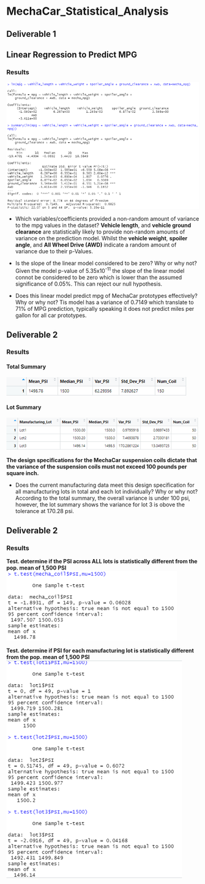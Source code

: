 # MechaCar_Statistical_Analysis

## Deliverable 1
## Linear Regression to Predict MPG
### Results
![ouput1](https://github.com/IrvingHdez/MechaCar_Statistical_Analysis/blob/main/images/Del_1.PNG)

* Which variables/coefficients provided a non-random amount of variance to the mpg values in the dataset?
**Vehicle length**, and **vehicle ground clearance** are statistically likely to provide non-random amounts of variance on the prediction model.
Whilst the **vehicle weight**, **spoiler angle**, and **All Wheel Drive (AWD)** indicate a random amount of variance due to their p-Values.

* Is the slope of the linear model considered to be zero? Why or why not?
Given the model p-value of 5.35x10<sup>-11</sup> the slope of the linear model connot be considered to be zero which is lower than the assumed significance of 0.05%.
This can reject our null hypothesis.

* Does this linear model predict mpg of MechaCar prototypes effectively? Why or why not?
Tis model has a variance of 0.7149 which translate to 71% of MPG prediction, typically speaking it does not predict miles per gallon for all car prototypes.

## Deliverable 2
### Results
#### Total Summary
![ouput2_1](https://github.com/IrvingHdez/MechaCar_Statistical_Analysis/blob/main/images/Del_1_Total_summary_coil.PNG)

#### Lot Summary
![ouput2_2](https://github.com/IrvingHdez/MechaCar_Statistical_Analysis/blob/main/images/Del_2_lot_summary_coil.PNG)

**The design specifications for the MechaCar suspension coils dictate that the variance of the suspension coils must not exceed 100 pounds per square inch.**
* Does the current manufacturing data meet this design specification for all manufacturing lots in total and each lot individually? Why or why not?
According to the total summary, the overall variance is under 100 psi, however, the lot summary shows the variance for lot 3 is obove the tolerance at 170.28 psi.

## Deliverable 2
### Results
**Test. determine if the PSI across ALL lots is statistically different from the pop. mean of 1,500 PSI**
![ouput3_1](https://github.com/IrvingHdez/MechaCar_Statistical_Analysis/blob/main/images/Del_3_1.PNG)

**Test. determine if PSI for each manufacturing lot is statistically different from the pop. mean of 1,500 PSI**
![ouput3_2](https://github.com/IrvingHdez/MechaCar_Statistical_Analysis/blob/main/images/Del_3_2.PNG)
